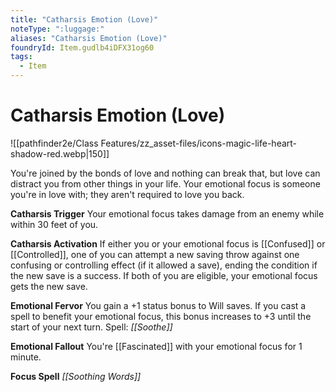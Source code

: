 ```yaml
---
title: "Catharsis Emotion (Love)"
noteType: ":luggage:"
aliases: "Catharsis Emotion (Love)"
foundryId: Item.gudlb4iDFX31og60
tags:
  - Item
---
```


# Catharsis Emotion (Love)
![[pathfinder2e/Class Features/zz_asset-files/icons-magic-life-heart-shadow-red.webp|150]]

You're joined by the bonds of love and nothing can break that, but love can distract you from other things in your life. Your emotional focus is someone you're in love with; they aren't required to love you back.

**Catharsis Trigger** Your emotional focus takes damage from an enemy while within 30 feet of you.

**Catharsis Activation** If either you or your emotional focus is [[Confused]] or [[Controlled]], one of you can attempt a new saving throw against one confusing or controlling effect (if it allowed a save), ending the condition if the new save is a success. If both of you are eligible, your emotional focus gets the new save.

**Emotional Fervor** You gain a +1 status bonus to Will saves. If you cast a spell to benefit your emotional focus, this bonus increases to +3 until the start of your next turn. Spell: _[[Soothe]]_

**Emotional Fallout** You're [[Fascinated]] with your emotional focus for 1 minute.

**Focus Spell** _[[Soothing Words]]_
